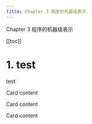 ```yaml
---
title: Chapter 3 程序的机器级表示
---
```


Chapter 3 程序的机器级表示

[[toc]]

# 1. test

test

<a-card title="Card title" :bordered="false" style="width: 300px">
      <p>Card content</p>
      <p>Card content</p>
      <p>Card content</p>
</a-card>